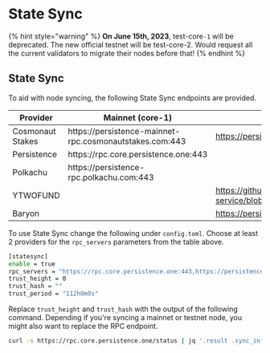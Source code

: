 # State Sync

{% hint style="warning" %}
**On June 15th, 2023**, test-core`-1` will be deprecated. The new official testnet will be test-core-2. Would request all the current validators to migrate their nodes before that!
{% endhint %}



## State Sync

To aid with node syncing, the following State Sync endpoints are provided.

<table><thead><tr><th width="213.33333333333331">Provider</th><th width="267">Mainnet (core-1)</th><th width="277">Testnet (test-core-2)</th><th>Testnet (test-core-1)</th></tr></thead><tbody><tr><td>Cosmonaut Stakes</td><td>https://persistence-mainnet-rpc.cosmonautstakes.com:443</td><td><a href="https://persistence-testnet-rpc.cosmonautstakes.com/"> https://persistence-testnet-rpc.cosmonautstakes.com/</a></td><td>https://persistence-testnet-rpc.cosmonautstakes.com:443</td></tr><tr><td>Persistence</td><td>https://rpc.core.persistence.one:443</td><td></td><td>https://rpc.testnet.persistence.one:443</td></tr><tr><td>Polkachu</td><td>https://persistence-rpc.polkachu.com:443</td><td></td><td>https://persistence-testnet-rpc.polkachu.com:443</td></tr><tr><td>YTWOFUND</td><td></td><td><a href="https://github.com/YTWOFUND/PersistenceCore-service/blob/main/PersistenceCoreTestnet/README.md">https://github.com/YTWOFUND/PersistenceCore-service/blob/main/PersistenceCoreTestnet/README.md</a></td><td></td></tr><tr><td>Baryon</td><td></td><td><a href="https://persistence-testnet-api.baryon.dev/">https://persistence-testnet-api.baryon.dev/</a></td><td></td></tr></tbody></table>

To use State Sync change the following under `config.toml`. Choose at least 2 providers for the `rpc_servers` parameters from the table above.

```bash
[statesync]
enable = true
rpc_servers = "https://rpc.core.persistence.one:443,https://persistence-mainnet-rpc.cosmonautstakes.com:443"
trust_height = 0
trust_hash = ""
trust_period = "112h0m0s"
```

Replace `trust_height` and `trust_hash` with the output of the following command. Depending if you're syncing a mainnet or testnet node, you might also want to replace the RPC endpoint.

```bash
curl -s https://rpc.core.persistence.one/status | jq '.result .sync_info | {trust_height: .latest_block_height, trust_hash: .latest_block_hash} | values'
```

